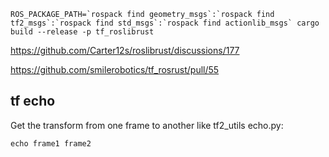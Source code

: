```
ROS_PACKAGE_PATH=`rospack find geometry_msgs`:`rospack find tf2_msgs`:`rospack find std_msgs`:`rospack find actionlib_msgs` cargo build --release -p tf_roslibrust
```

https://github.com/Carter12s/roslibrust/discussions/177

https://github.com/smilerobotics/tf_rosrust/pull/55

## tf echo

Get the transform from one frame to another like tf2_utils echo.py:

```
echo frame1 frame2
```
